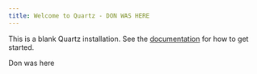 ```yaml
---
title: Welcome to Quartz - DON WAS HERE
---
```


This is a blank Quartz installation.
See the [documentation](https://quartz.jzhao.xyz) for how to get started.

Don was here